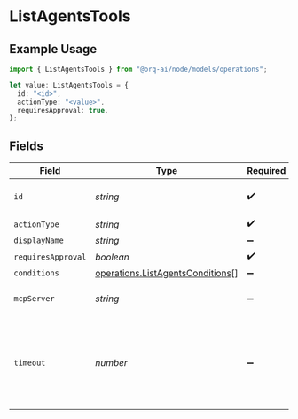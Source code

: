 # ListAgentsTools

## Example Usage

```typescript
import { ListAgentsTools } from "@orq-ai/node/models/operations";

let value: ListAgentsTools = {
  id: "<id>",
  actionType: "<value>",
  requiresApproval: true,
};
```

## Fields

| Field                                                                                | Type                                                                                 | Required                                                                             | Description                                                                          |
| ------------------------------------------------------------------------------------ | ------------------------------------------------------------------------------------ | ------------------------------------------------------------------------------------ | ------------------------------------------------------------------------------------ |
| `id`                                                                                 | *string*                                                                             | :heavy_check_mark:                                                                   | The id of the resource                                                               |
| `actionType`                                                                         | *string*                                                                             | :heavy_check_mark:                                                                   | N/A                                                                                  |
| `displayName`                                                                        | *string*                                                                             | :heavy_minus_sign:                                                                   | N/A                                                                                  |
| `requiresApproval`                                                                   | *boolean*                                                                            | :heavy_check_mark:                                                                   | N/A                                                                                  |
| `conditions`                                                                         | [operations.ListAgentsConditions](../../models/operations/listagentsconditions.md)[] | :heavy_minus_sign:                                                                   | N/A                                                                                  |
| `mcpServer`                                                                          | *string*                                                                             | :heavy_minus_sign:                                                                   | The id of the resource                                                               |
| `timeout`                                                                            | *number*                                                                             | :heavy_minus_sign:                                                                   | Tool execution timeout in seconds (default: 2 minutes, max: 10 minutes)              |